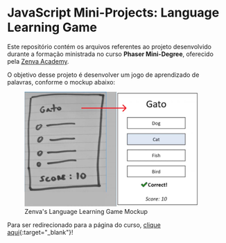 # JavaScript Mini-Projects: Language Learning Game

Este repositório contém os arquivos referentes ao projeto desenvolvido durante a formação ministrada no curso **Phaser Mini-Degree**, oferecido pela [Zenva Academy](https://academy.zenva.com/).

O objetivo desse projeto é desenvolver um jogo de aprendizado de palavras, conforme o mockup abaixo:

<figure>
    <img src="imagens/mockup.jpg" alt="Language Game Mockup" style="width:400px;">
    <figcaption>Zenva's Language Learning Game Mockup</figcaption>
</figure>

Para ser redirecionado para a página do curso, [clique aqui](https://academy.zenva.com/course/intro-html5-game-development-mini-degree/){:target="_blank"}! 

